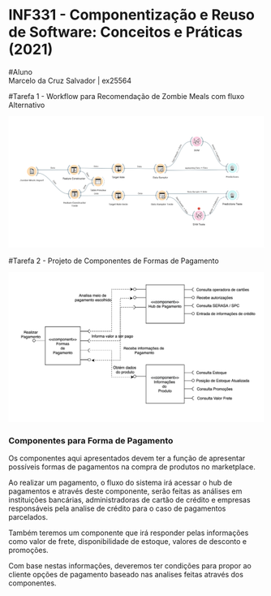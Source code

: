 # INF331 - Componentização e Reuso de Software: Conceitos e Práticas (2021)

#Aluno              
 Marcelo da Cruz Salvador | ex25564

#Tarefa 1 - Workflow para Recomendação de Zombie Meals com fluxo Alternativo
  
![](images/Lab02-T1.png) <br>

#Tarefa 2 - Projeto de Componentes de Formas de Pagamento
   
![](images/Lab01-T2.png) <br>

### Componentes para Forma de Pagamento

 Os componentes aqui apresentados devem ter a função de apresentar possíveis formas de pagamentos na compra de produtos
 no marketplace.
 
 Ao realizar um pagamento, o fluxo do sistema irá acessar o hub de pagamentos e através deste componente, serão feitas
 as análises em instituições bancárias, administradoras de cartão de crédito e empresas responsáveis pela analise de crédito 
 para o caso de pagamentos parcelados.
 
 Também teremos um componente que irá responder pelas informações como valor de frete, disponibilidade de estoque, valores 
 de desconto e promoções.
 
 Com base nestas informações, deveremos ter condições para propor ao cliente opções de pagamento baseado nas analises feitas 
 através dos componentes.